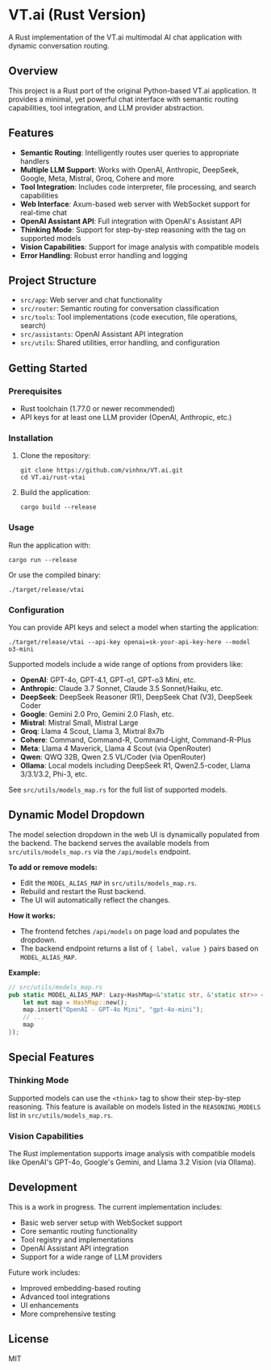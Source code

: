 # VT.ai (Rust Version)

A Rust implementation of the VT.ai multimodal AI chat application with dynamic conversation routing.

## Overview

This project is a Rust port of the original Python-based VT.ai application. It provides a minimal, yet powerful chat interface with semantic routing capabilities, tool integration, and LLM provider abstraction.

## Features

- **Semantic Routing**: Intelligently routes user queries to appropriate handlers
- **Multiple LLM Support**: Works with OpenAI, Anthropic, DeepSeek, Google, Meta, Mistral, Groq, Cohere and more
- **Tool Integration**: Includes code interpreter, file processing, and search capabilities
- **Web Interface**: Axum-based web server with WebSocket support for real-time chat
- **OpenAI Assistant API**: Full integration with OpenAI's Assistant API
- **Thinking Mode**: Support for step-by-step reasoning with the <think> tag on supported models
- **Vision Capabilities**: Support for image analysis with compatible models
- **Error Handling**: Robust error handling and logging

## Project Structure

- `src/app`: Web server and chat functionality
- `src/router`: Semantic routing for conversation classification
- `src/tools`: Tool implementations (code execution, file operations, search)
- `src/assistants`: OpenAI Assistant API integration
- `src/utils`: Shared utilities, error handling, and configuration

## Getting Started

### Prerequisites

- Rust toolchain (1.77.0 or newer recommended)
- API keys for at least one LLM provider (OpenAI, Anthropic, etc.)

### Installation

1. Clone the repository:

   ```
   git clone https://github.com/vinhnx/VT.ai.git
   cd VT.ai/rust-vtai
   ```

2. Build the application:

   ```
   cargo build --release
   ```

### Usage

Run the application with:

```
cargo run --release
```

Or use the compiled binary:

```
./target/release/vtai
```

### Configuration

You can provide API keys and select a model when starting the application:

```
./target/release/vtai --api-key openai=sk-your-api-key-here --model o3-mini
```

Supported models include a wide range of options from providers like:

- **OpenAI**: GPT-4o, GPT-4.1, GPT-o1, GPT-o3 Mini, etc.
- **Anthropic**: Claude 3.7 Sonnet, Claude 3.5 Sonnet/Haiku, etc.
- **DeepSeek**: DeepSeek Reasoner (R1), DeepSeek Chat (V3), DeepSeek Coder
- **Google**: Gemini 2.0 Pro, Gemini 2.0 Flash, etc.
- **Mistral**: Mistral Small, Mistral Large
- **Groq**: Llama 4 Scout, Llama 3, Mixtral 8x7b
- **Cohere**: Command, Command-R, Command-Light, Command-R-Plus
- **Meta**: Llama 4 Maverick, Llama 4 Scout (via OpenRouter)
- **Qwen**: QWQ 32B, Qwen 2.5 VL/Coder (via OpenRouter)
- **Ollama**: Local models including DeepSeek R1, Qwen2.5-coder, Llama 3/3.1/3.2, Phi-3, etc.

See `src/utils/models_map.rs` for the full list of supported models.

## Dynamic Model Dropdown

The model selection dropdown in the web UI is dynamically populated from the backend. The backend serves the available models from `src/utils/models_map.rs` via the `/api/models` endpoint.

**To add or remove models:**
- Edit the `MODEL_ALIAS_MAP` in `src/utils/models_map.rs`.
- Rebuild and restart the Rust backend.
- The UI will automatically reflect the changes.

**How it works:**
- The frontend fetches `/api/models` on page load and populates the dropdown.
- The backend endpoint returns a list of `{ label, value }` pairs based on `MODEL_ALIAS_MAP`.

**Example:**
```rust
// src/utils/models_map.rs
pub static MODEL_ALIAS_MAP: Lazy<HashMap<&'static str, &'static str>> = Lazy::new(|| {
    let mut map = HashMap::new();
    map.insert("OpenAI - GPT-4o Mini", "gpt-4o-mini");
    // ...
    map
});
```

## Special Features

### Thinking Mode

Supported models can use the `<think>` tag to show their step-by-step reasoning. This feature is available on models listed in the `REASONING_MODELS` list in `src/utils/models_map.rs`.

### Vision Capabilities

The Rust implementation supports image analysis with compatible models like OpenAI's GPT-4o, Google's Gemini, and Llama 3.2 Vision (via Ollama).

## Development

This is a work in progress. The current implementation includes:

- Basic web server setup with WebSocket support
- Core semantic routing functionality
- Tool registry and implementations
- OpenAI Assistant API integration
- Support for a wide range of LLM providers

Future work includes:

- Improved embedding-based routing
- Advanced tool integrations
- UI enhancements
- More comprehensive testing

## License

MIT
